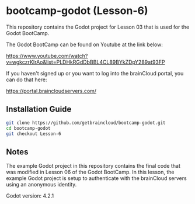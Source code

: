 # bootcamp-godot (Lesson-6)

This repository contains the Godot project for Lesson 03 that is used for the Godot BootCamp.

The Godot BootCamp can be found on Youtube at the link below:

https://www.youtube.com/watch?v=wgkczrKIrAo&list=PLDHkRGdDbBBL4CL89BYkZDpY289at93FP


If you haven't signed up or you want to log into the brainCloud portal, you can do that here:

https://portal.braincloudservers.com/


## Installation Guide

```bash
git clone https://github.com/getbraincloud/bootcamp-godot.git
cd bootcamp-godot
git checkout Lesson-6
```

## Notes

The example Godot project in this repository contains the final code that was modified in Lesson 06 of the Godot BootCamp. In this lesson, the example Godot project is setup to authenticate with the brainCloud servers using an anonymous identity.

Godot version: 4.2.1
